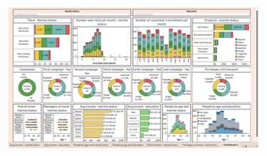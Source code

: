 <img src = "https://github.com/rahulkumardev24/customer-personality-analysis/blob/main/Screenshot%20(239).png" />
